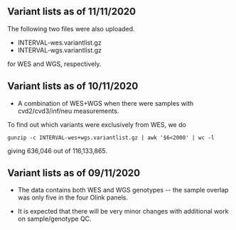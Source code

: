 ## Variant lists as of 11/11/2020

The following two files were also uploaded.

* INTERVAL-wes.variantlist.gz
* INTERVAL-wgs.variantlist.gz

for WES and WGS, respectively.

## Variant lists as of 10/11/2020

* A combination of WES+WGS when there were samples with cvd2/cvd3/inf/neu measurements.

To find out which variants were exclusively from WES, we do
```
gunzip -c INTERVAL-wes+wgs.variantlist.gz | awk '$6<2000' | wc -l
```
giving 636,046 out of 116,133,865.

## Variant lists as of 09/11/2020

* The data contains both WES and WGS genotypes
  -- the sample overlap was only five in the four Olink panels.

* It is expected that there will be very minor changes with additional work on sample/genotype QC.
